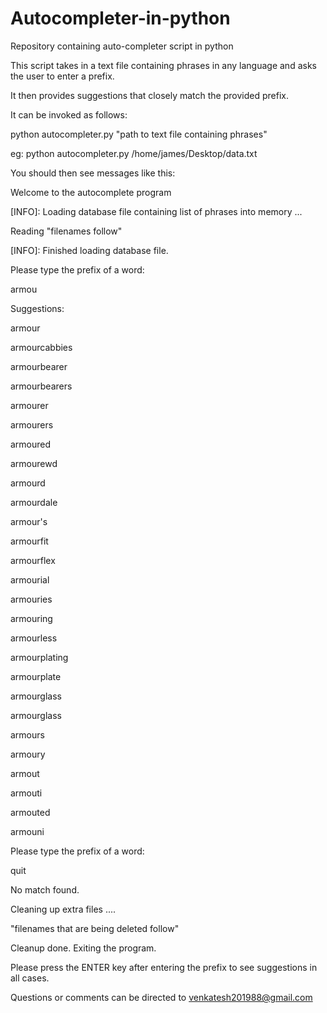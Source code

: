 # Autocompleter-in-python
Repository containing auto-completer script in python

This script takes in a text file containing phrases in any language and asks the user to enter a prefix. 

It then provides suggestions that closely match the provided prefix.

It can be invoked as follows:

python autocompleter.py "path to text file containing phrases"

eg: python autocompleter.py /home/james/Desktop/data.txt

You should then see messages like this:

Welcome to the autocomplete program

[INFO]: Loading database file containing list of phrases into memory ...

Reading "filenames follow"

[INFO]: Finished loading database file.

Please type the prefix of a word:

armou

Suggestions:

armour

armourcabbies

armourbearer

armourbearers

armourer

armourers

armoured

armourewd

armourd

armourdale

armour's

armourfit

armourflex

armourial

armouries

armouring

armourless

armourplating

armourplate

armourglass

armourglass

armours

armoury

armout

armouti

armouted

armouni

Please type the prefix of a word:

quit

No match found.

Cleaning up extra files .... 

"filenames that are being deleted follow"

Cleanup done. Exiting the program.

Please press the ENTER key after entering the prefix to see suggestions in all cases.

Questions or comments can be directed to venkatesh201988@gmail.com

